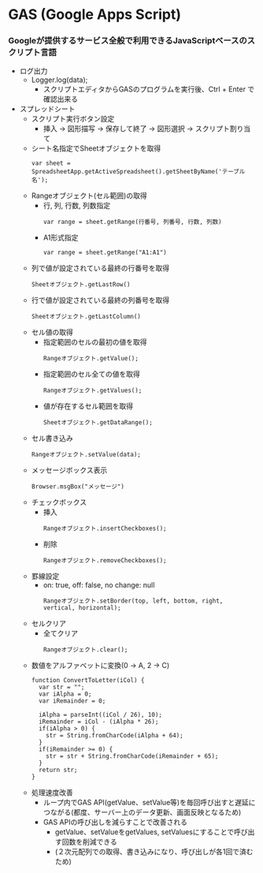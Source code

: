 # GAS (Google Apps Script)
### Googleが提供するサービス全般で利用できるJavaScriptベースのスクリプト言語
- ログ出力
    - Logger.log(data);
        - スクリプトエディタからGASのプログラムを実行後、Ctrl + Enter で確認出来る
- スプレッドシート
    - スクリプト実行ボタン設定
        - 挿入 -> 図形描写 -> 保存して終了 -> 図形選択 -> スクリプト割り当て
    - シート名指定でSheetオブジェクトを取得
        ```
        var sheet = SpreadsheetApp.getActiveSpreadsheet().getSheetByName('テーブル名');
        ```
    - Rangeオブジェクト(セル範囲)の取得
        - 行, 列, 行数, 列数指定
            ```
            var range = sheet.getRange(行番号, 列番号, 行数, 列数)
            ```
        - A1形式指定
            ```
            var range = sheet.getRange("A1:A1")
            ```
    - 列で値が設定されている最終の行番号を取得
        ```
        Sheetオブジェクト.getLastRow()
        ```
    - 行で値が設定されている最終の列番号を取得
        ```
        Sheetオブジェクト.getLastColumn()
        ```
    - セル値の取得
        - 指定範囲のセルの最初の値を取得
            ```
            Rangeオブジェクト.getValue();
            ```
        - 指定範囲のセル全ての値を取得
            ```
            Rangeオブジェクト.getValues();
            ```
        - 値が存在するセル範囲を取得
            ```
            Sheetオブジェクト.getDataRange();
            ```
    - セル書き込み
        ```
        Rangeオブジェクト.setValue(data);
        ```
    - メッセージボックス表示
        ```
        Browser.msgBox("メッセージ")
        ```
    - チェックボックス
        - 挿入
            ```
            Rangeオブジェクト.insertCheckboxes();
            ```
        - 削除
            ```
            Rangeオブジェクト.removeCheckboxes();
            ```
    - 罫線設定
        - on: true, off: false, no change: null
            ```
            Rangeオブジェクト.setBorder(top, left, bottom, right, vertical, horizontal);
            ```
    - セルクリア
        - 全てクリア
            ```
            Rangeオブジェクト.clear();
            ```
   - 数値をアルファベットに変換(0 -> A, 2 -> C)
      ```
      function ConvertToLetter(iCol) {
        var str = "";
        var iAlpha = 0;
        var iRemainder = 0;
         
        iAlpha = parseInt((iCol / 26), 10);
        iRemainder = iCol - (iAlpha * 26);
        if(iAlpha > 0) {
          str = String.fromCharCode(iAlpha + 64);
        }
        if(iRemainder >= 0) {
          str = str + String.fromCharCode(iRemainder + 65);
        }
        return str;
      }
      ```
   - 処理速度改善
       - ループ内でGAS API(getValue、setValue等)を毎回呼び出すと遅延につながる(都度、サーバー上のデータ更新、画面反映となるため)
       - GAS APIの呼び出しを減らすことで改善される
           - getValue、setValueをgetValues, setValuesにすることで呼び出す回数を削減できる
           - (２次元配列での取得、書き込みになり、呼び出しが各1回で済むため)
